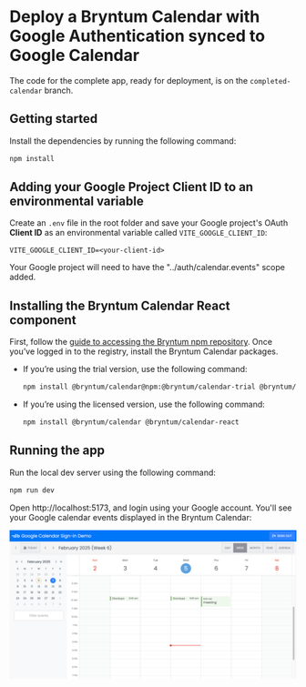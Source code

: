 # Deploy a Bryntum Calendar with Google Authentication synced to Google Calendar 

The code for the complete app, ready for deployment, is on the `completed-calendar` branch.

## Getting started

Install the dependencies by running the following command: 

```sh
npm install
```

## Adding your Google Project Client ID to an environmental variable

Create an `.env` file in the root folder and save your Google project's OAuth **Client ID** as an environmental variable called `VITE_GOOGLE_CLIENT_ID`:

```
VITE_GOOGLE_CLIENT_ID=<your-client-id>
```

Your Google project will need to have the "../auth/calendar.events" scope added.

## Installing the Bryntum Calendar React component

First, follow the [guide to accessing the Bryntum npm repository](https://bryntum.com/products/calendar/docs/guide/Calendar/npm-repository). Once you’ve logged in to the registry, install the Bryntum Calendar packages.

- If you’re using the trial version, use the following command:

  ```sh
  npm install @bryntum/calendar@npm:@bryntum/calendar-trial @bryntum/calendar-react
  ```

- If you’re using the licensed version, use the following command:

  ```sh
  npm install @bryntum/calendar @bryntum/calendar-react
  ```

## Running the app

Run the local dev server using the following command:

```sh
npm run dev
```

Open http://localhost:5173, and login using your Google account. You'll see your Google calendar events displayed in the Bryntum Calendar:

![Initial app](./src/assets/initial-app.png)
